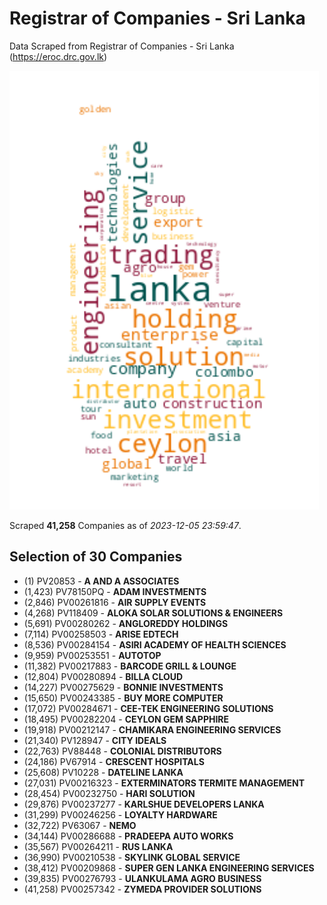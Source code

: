 # Registrar of Companies - Sri Lanka

Data Scraped from Registrar of Companies - Sri Lanka (https://eroc.drc.gov.lk)

![word-cloud](data/word_cloud.png)

Scraped **41,258** Companies as of *2023-12-05 23:59:47*.


## Selection of 30 Companies

* (1) PV20853 - **A AND A ASSOCIATES**
* (1,423) PV78150PQ - **ADAM INVESTMENTS**
* (2,846) PV00261816 - **AIR SUPPLY EVENTS**
* (4,268) PV118409 - **ALOKA SOLAR SOLUTIONS & ENGINEERS**
* (5,691) PV00280262 - **ANGLOREDDY HOLDINGS**
* (7,114) PV00258503 - **ARISE EDTECH**
* (8,536) PV00284154 - **ASIRI ACADEMY OF HEALTH SCIENCES**
* (9,959) PV00253551 - **AUTOTOP**
* (11,382) PV00217883 - **BARCODE GRILL & LOUNGE**
* (12,804) PV00280894 - **BILLA CLOUD**
* (14,227) PV00275629 - **BONNIE INVESTMENTS**
* (15,650) PV00243385 - **BUY MORE COMPUTER**
* (17,072) PV00284671 - **CEE-TEK ENGINEERING SOLUTIONS**
* (18,495) PV00282204 - **CEYLON GEM SAPPHIRE**
* (19,918) PV00212147 - **CHAMIKARA ENGINEERING SERVICES**
* (21,340) PV128947 - **CITY IDEALS**
* (22,763) PV88448 - **COLONIAL DISTRIBUTORS**
* (24,186) PV67914 - **CRESCENT HOSPITALS**
* (25,608) PV10228 - **DATELINE LANKA**
* (27,031) PV00216323 - **EXTERMINATORS TERMITE MANAGEMENT**
* (28,454) PV00232750 - **HARI SOLUTION**
* (29,876) PV00237277 - **KARLSHUE DEVELOPERS LANKA**
* (31,299) PV00246256 - **LOYALTY HARDWARE**
* (32,722) PV63067 - **NEMO**
* (34,144) PV00286688 - **PRADEEPA AUTO WORKS**
* (35,567) PV00264211 - **RUS LANKA**
* (36,990) PV00210538 - **SKYLINK GLOBAL SERVICE**
* (38,412) PV00209868 - **SUPER GEN LANKA ENGINEERING SERVICES**
* (39,835) PV00276793 - **ULANKULAMA AGRO BUSINESS**
* (41,258) PV00257342 - **ZYMEDA PROVIDER SOLUTIONS**